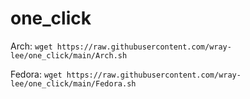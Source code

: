 # one_click
Arch: `wget https://raw.githubusercontent.com/wray-lee/one_click/main/Arch.sh`

Fedora: `wget https://raw.githubusercontent.com/wray-lee/one_click/main/Fedora.sh`
